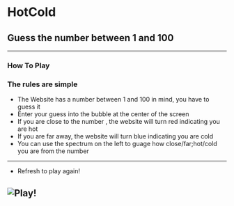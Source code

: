 # **HotCold**
## **Guess the number between 1 and 100**
---
### **How To Play**
### The rules are simple
- The Website has a number between 1 and 100 in mind, you have to guess it
- Enter your guess into the bubble at the center of the screen
- If you are close to the number , the website will turn red indicating you are hot
- If you are far away, the website will turn blue indicating you are cold
- You can use the spectrum on the left to guage how close/far;hot/cold you are from the number

---

- Refresh to play again!

## ![Play!](coldhot.netlify.app)
